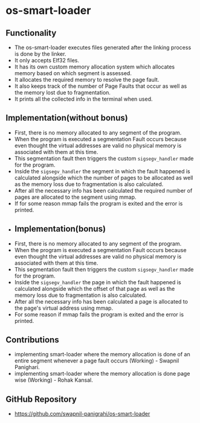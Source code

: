 # os-smart-loader
## Functionality
- The os-smart-loader executes files generated after the linking process is done by the linker.
- It only accepts Elf32 files.
- It has its own custom memory allocation system which allocates memory based on which segment is assessed.
- It allocates the required memory to resolve the page fault.
- It also keeps track of the number of Page Faults that occur as well as the memory lost due to fragmentation.
- It prints all the collected info in the terminal when used.
## Implementation(without bonus)
- First, there is no memory allocated to any segment of the program.
- When the program is executed a segmentation Fault occurs because even thought the virtual addresses are valid no physical memory is associated with them at this time.
- This segmentation fault then triggers the custom `sigsegv_handler` made for the program.
- Inside the `sigsegv_handler` the segment in which the fault happened is calculated alongside which the number of pages to be allocated as well as the memory loss due to fragmentation is also calculated.
- After all the necessary info has been calculated the required number of pages are allocated to the segment using mmap.
- If for some reason mmap fails the program is exited and the error is printed.
- ## Implementation(bonus)
- First, there is no memory allocated to any segment of the program.
- When the program is executed a segmentation Fault occurs because even thought the virtual addresses are valid no physical memory is associated with them at this time.
- This segmentation fault then triggers the custom `sigsegv_handler` made for the program.
- Inside the `sigsegv_handler` the page in which the fault happened is calculated alongside which the offset of that page as well as the memory loss due to fragmentation is also calculated.
- After all the necessary info has been calculated a page is allocated to the page's virtual address using mmap.
- For some reason if mmap fails the program is exited and the error is printed.
## Contributions
- implementing smart-loader where the memory allocation is done of an entire segment whenever a page fault occurs (Working) - Swapnil Panighari.
- implementing smart-loader where the memory allocation is done page wise (Working) - Rohak Kansal.
## GitHub Repository
- https://github.com/swapnil-panigrahi/os-smart-loader